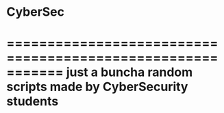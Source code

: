 # CyberSec




===========================================================
just a buncha random scripts made by CyberSecurity students
===========================================================
